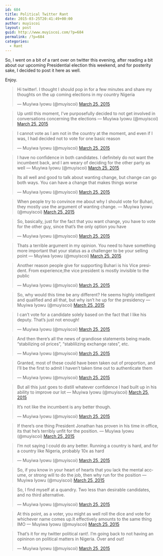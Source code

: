 ```yaml
---
id: 684
title: Political Twitter Rant
date: 2015-03-25T20:41:49+00:00
author: muyiscoi
layout: post
guid: http://www.muyiscoi.com/?p=684
permalink: /?p=684
categories:
  - Rant
---
```

So, I went on a bit of a rant over on twitter this evening, after reading a bit about our upcoming Presidential election this weekend, and for posterity sake, I decided to post it here as well.

Enjoy.

<!--more-->

<blockquote class="twitter-tweet" lang="en">
  <p>
    Hi twitter!. I thought I should pop in for a few minutes and share my thoughts on the up coming elections in my country Nigeria
  </p>
  
  <p>
    — Muyiwa Iyowu (@muyiscoi) <a href="https://twitter.com/muyiscoi/status/580821877213528066">March 25, 2015</a>
  </p>
</blockquote>



<blockquote class="twitter-tweet" lang="en">
  <p>
    Up until this moment, I&#8217;ve purposefully decided to not get involved in conversations concerning the elections — Muyiwa Iyowu (@muyiscoi) <a href="https://twitter.com/muyiscoi/status/580821991013412865">March 25, 2015</a>
  </p>
</blockquote>



<blockquote class="twitter-tweet" lang="en">
  <p>
    I cannot vote as I am not in the country at the moment, and even if I was, I had decided not to vote for one basic reason
  </p>
  
  <p>
    — Muyiwa Iyowu (@muyiscoi) <a href="https://twitter.com/muyiscoi/status/580822149381943297">March 25, 2015</a>
  </p>
</blockquote>



<blockquote class="twitter-tweet" lang="en">
  <p>
    I have no confidence in both candidates. I definitely do not want the incumbent back, and I am weary of deciding for the other party as well — Muyiwa Iyowu (@muyiscoi) <a href="https://twitter.com/muyiscoi/status/580822312414547968">March 25, 2015</a>
  </p>
</blockquote>



<blockquote class="twitter-tweet" lang="en">
  <p>
    Its all well and good to talk about wanting change, but change can go both ways. You can have a change that makes things worse
  </p>
  
  <p>
    — Muyiwa Iyowu (@muyiscoi) <a href="https://twitter.com/muyiscoi/status/580822458812506112">March 25, 2015</a>
  </p>
</blockquote>



<blockquote class="twitter-tweet" lang="en">
  <p>
    When people try to convince me about why I should vote for Buhari, they mostly use the argument of wanting change. — Muyiwa Iyowu (@muyiscoi) <a href="https://twitter.com/muyiscoi/status/580822602073153537">March 25, 2015</a>
  </p>
</blockquote>



<blockquote class="twitter-tweet" lang="en">
  <p>
    So, basically, just for the fact that you want change, you have to vote for the other guy, since that&#8217;s the only option you have
  </p>
  
  <p>
    — Muyiwa Iyowu (@muyiscoi) <a href="https://twitter.com/muyiscoi/status/580822699930443776">March 25, 2015</a>
  </p>
</blockquote>



<blockquote class="twitter-tweet" lang="en">
  <p>
    Thats a terrible argument in my opinion. You need to have something more important that your status as a challenger to be your selling point — Muyiwa Iyowu (@muyiscoi) <a href="https://twitter.com/muyiscoi/status/580822925051301888">March 25, 2015</a>
  </p>
</blockquote>



<blockquote class="twitter-tweet" lang="en">
  <p>
    Another reason people give for supporting Buhari is his Vice president. From experience,the vice president is mostly invisible to the public
  </p>
  
  <p>
    — Muyiwa Iyowu (@muyiscoi) <a href="https://twitter.com/muyiscoi/status/580823190190104576">March 25, 2015</a>
  </p>
</blockquote>



<blockquote class="twitter-tweet" lang="en">
  <p>
    So, why would this time be any different? He seems highly intelligent and qualified and all that, but why isn&#8217;t he up for the presidency — Muyiwa Iyowu (@muyiscoi) <a href="https://twitter.com/muyiscoi/status/580823412869840896">March 25, 2015</a>
  </p>
</blockquote>



<blockquote class="twitter-tweet" lang="en">
  <p>
    I can&#8217;t vote for a candidate solely based on the fact that I like his deputy. That&#8217;s just not enough!
  </p>
  
  <p>
    — Muyiwa Iyowu (@muyiscoi) <a href="https://twitter.com/muyiscoi/status/580823526892040192">March 25, 2015</a>
  </p>
</blockquote>



<blockquote class="twitter-tweet" lang="en">
  <p>
    And then there&#8217;s all the news of grandiose statements being made. &#8220;stabilizing oil prices&#8221;, &#8220;stablilizing exchange rates&#8221;, etc.
  </p>
  
  <p>
    — Muyiwa Iyowu (@muyiscoi) <a href="https://twitter.com/muyiscoi/status/580823756668592128">March 25, 2015</a>
  </p>
</blockquote>



<blockquote class="twitter-tweet" lang="en">
  <p>
    Granted, most of these could have been taken out of proportion, and I&#8217;ll be the first to admit I haven&#8217;t taken time out to authenticate them
  </p>
  
  <p>
    — Muyiwa Iyowu (@muyiscoi) <a href="https://twitter.com/muyiscoi/status/580823904006078464">March 25, 2015</a>
  </p>
</blockquote>



<blockquote class="twitter-tweet" lang="en">
  <p>
    But all this just goes to distill whatever confidence I had built up in his ability to improve our lot — Muyiwa Iyowu (@muyiscoi) <a href="https://twitter.com/muyiscoi/status/580824034008530944">March 25, 2015</a>
  </p>
</blockquote>



<blockquote class="twitter-tweet" lang="en">
  <p>
    It&#8217;s not like the incumbent is any better though.
  </p>
  
  <p>
    — Muyiwa Iyowu (@muyiscoi) <a href="https://twitter.com/muyiscoi/status/580824253878013952">March 25, 2015</a>
  </p>
</blockquote>



<blockquote class="twitter-tweet" lang="en">
  <p>
    If there&#8217;s one thing President Jonathan has proven in his time in office, its that he&#8217;s terribly unfit for the position. — Muyiwa Iyowu (@muyiscoi) <a href="https://twitter.com/muyiscoi/status/580824283783524355">March 25, 2015</a>
  </p>
</blockquote>



<blockquote class="twitter-tweet" lang="en">
  <p>
    I&#8217;m not saying I could do any better. Running a country is hard, and for a country like Nigeria, probably 10x as hard
  </p>
  
  <p>
    — Muyiwa Iyowu (@muyiscoi) <a href="https://twitter.com/muyiscoi/status/580824397692424192">March 25, 2015</a>
  </p>
</blockquote>



<blockquote class="twitter-tweet" lang="en">
  <p>
    So, if you know in your heart of hearts that you lack the mental accume, or strong will to do the job, then why run for the position — Muyiwa Iyowu (@muyiscoi) <a href="https://twitter.com/muyiscoi/status/580824860479393792">March 25, 2015</a>
  </p>
</blockquote>



<blockquote class="twitter-tweet" lang="en">
  <p>
    So, I find myself at a quandry. Two less than desirable candidates, and no third alternative.
  </p>
  
  <p>
    — Muyiwa Iyowu (@muyiscoi) <a href="https://twitter.com/muyiscoi/status/580825269344317440">March 25, 2015</a>
  </p>
</blockquote>



<blockquote class="twitter-tweet" lang="en">
  <p>
    At this point, as a voter, you might as well roll the dice and vote for whichever name comes up.It effectively amounts to the same thing IMO — Muyiwa Iyowu (@muyiscoi) <a href="https://twitter.com/muyiscoi/status/580825505206788096">March 25, 2015</a>
  </p>
</blockquote>



<blockquote class="twitter-tweet" lang="en">
  <p>
    That&#8217;s it for my twitter political rant!. I&#8217;m going back to not having an opininon on political matters in Nigeria. Over and out!
  </p>
  
  <p>
    — Muyiwa Iyowu (@muyiscoi) <a href="https://twitter.com/muyiscoi/status/580825877501632512">March 25, 2015</a>
  </p>
</blockquote>